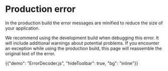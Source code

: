 # Production error

<p class="description">In the production build the error messages are minified to reduce the size of your application.</p>

We recommend using the development build when debugging this error.
It will include additional warnings about potential problems.
If you encounter an exception while using the production build, this page will reassemble the original text of the error.

{{"demo": "ErrorDecoder.js", "hideToolbar": true, "bg": "inline"}}
